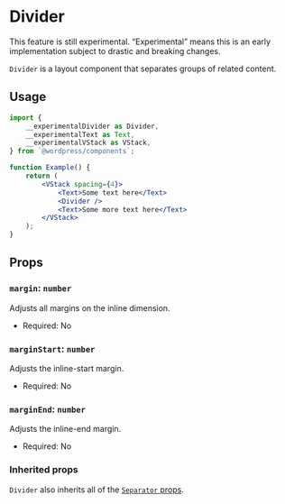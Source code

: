 # Divider

<div class="callout callout-alert">
This feature is still experimental. “Experimental” means this is an early implementation subject to drastic and breaking changes.
</div>

`Divider` is a layout component that separates groups of related content.

## Usage

```jsx
import {
	__experimentalDivider as Divider,
	__experimentalText as Text,
	__experimentalVStack as VStack,
} from `@wordpress/components`;

function Example() {
	return (
		<VStack spacing={4}>
			<Text>Some text here</Text>
			<Divider />
			<Text>Some more text here</Text>
		</VStack>
	);
}
```

## Props

### `margin`: `number`

Adjusts all margins on the inline dimension.

- Required: No

### `marginStart`: `number`

Adjusts the inline-start margin.

- Required: No

### `marginEnd`: `number`

Adjusts the inline-end margin.

- Required: No

### Inherited props

`Divider` also inherits all of the [`Separator` props](https://reakit.io/docs/separator/).
